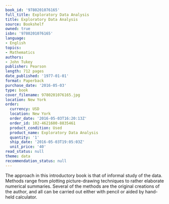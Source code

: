 ```yaml
---
book_id: '9780201076165'
full_title: Exploratory Data Analysis
title: Exploratory Data Analysis
source: Bookshelf
owned: true
isbn: '9780201076165'
language:
- English
topics:
- Mathematics
authors:
- John Tukey
publisher: Pearson
length: 712 pages
date_published: '1977-01-01'
format: Paperback
purchase_date: '2016-05-03'
type: book
cover_filename: 9780201076165.jpg
location: New York
order:
  currency: USD
  location: New York
  order_date: '2016-05-03T16:20:13Z'
  order_id: 102-4621600-8835461
  product_condition: Used
  product_name: Exploratory Data Analysis
  quantity: '1'
  ship_date: '2016-05-03T19:05:03Z'
  unit_price: '40'
read_status: null
theme: data
recommendation_status: null
---
```

The approach in this introductory book is that of informal study of the data. Methods range from plotting picture-drawing techniques to rather elaborate numerical summaries. Several of the methods are the original creations of the author, and all can be carried out either with pencil or aided by hand-held calculator.

